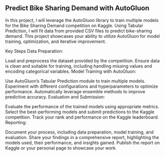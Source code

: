 ## Predict Bike Sharing Demand with AutoGluon

In this project, l will leverage the AutoGluon library to train multiple models for the Bike Sharing Demand competition on Kaggle. Using Tabular Prediction, I will fit data from provided CSV files to predict bike-sharing demand. This project showcases your ability to utilize AutoGluon for model training, optimization, and iterative improvement.

Key Steps
Data Preparation:

Load and preprocess the dataset provided by the competition.
Ensure data is clean and suitable for training, including handling missing values and encoding categorical variables.
Model Training with AutoGluon:

Use AutoGluon’s Tabular Prediction module to train multiple models.
Experiment with different configurations and hyperparameters to optimize performance.
Automatically leverage ensemble methods to improve predictive accuracy.
Evaluation and Submission:

Evaluate the performance of the trained models using appropriate metrics.
Select the best-performing models and submit predictions to the Kaggle competition.
Track your rank and performance on the Kaggle leaderboard.
Reporting:

Document your process, including data preparation, model training, and evaluation.
Share your findings in a comprehensive report, highlighting the models used, their performance, and insights gained.
Publish the report on Kaggle or your personal page to showcase your work.